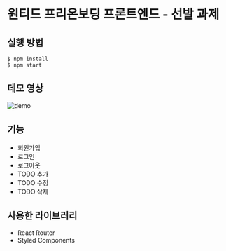 # 원티드 프리온보딩 프론트엔드 - 선발 과제

## 실행 방법

```
$ npm install
$ npm start
```

## 데모 영상

![demo](https://user-images.githubusercontent.com/106802169/230754447-a5b5790e-72d7-44c0-a1be-03fff6a45811.gif)

## 기능

- 회원가입
- 로그인
- 로그아웃
- TODO 추가
- TODO 수정
- TODO 삭제

## 사용한 라이브러리

- React Router
- Styled Components

